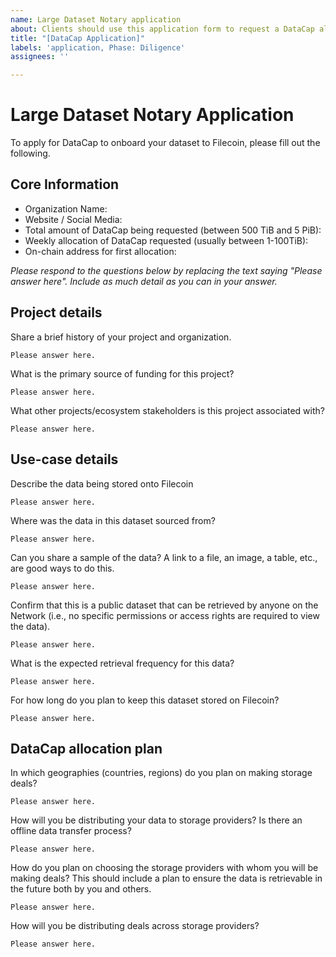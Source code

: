 ```yaml
---
name: Large Dataset Notary application
about: Clients should use this application form to request a DataCap allocation via a LDN for a dataset
title: "[DataCap Application]"
labels: 'application, Phase: Diligence'
assignees: ''

---
```


# Large Dataset Notary Application

To apply for DataCap to onboard your dataset to Filecoin, please fill out the following.

## Core Information
- Organization Name: 
- Website / Social Media:
- Total amount of DataCap being requested (between 500 TiB and 5 PiB):
- Weekly allocation of DataCap requested (usually between 1-100TiB):
- On-chain address for first allocation:

_Please respond to the questions below by replacing the text saying "Please answer here". Include as much detail as you can in your answer._

## Project details

Share a brief history of your project and organization.
```
Please answer here.
```

What is the primary source of funding for this project?
```
Please answer here.
```

What other projects/ecosystem stakeholders is this project associated with?
```
Please answer here.
```

## Use-case details

Describe the data being stored onto Filecoin
```
Please answer here.
```

Where was the data in this dataset sourced from?
```
Please answer here.
```

Can you share a sample of the data? A link to a file, an image, a table, etc., are good ways to do this. 
```
Please answer here.
```

Confirm that this is a public dataset that can be retrieved by anyone on the Network (i.e., no specific permissions or access rights are required to view the data).
```
Please answer here.
```

What is the expected retrieval frequency for this data?
```
Please answer here.
```

For how long do you plan to keep this dataset stored on Filecoin?
```
Please answer here.
```


## DataCap allocation plan

In which geographies (countries, regions) do you plan on making storage deals?
```
Please answer here.
```

How will you be distributing your data to storage providers? Is there an offline data transfer process?
```
Please answer here.
```

How do you plan on choosing the storage providers with whom you will be making deals? This should include a plan to ensure the data is retrievable in the future both by you and others.
```
Please answer here.
```

How will you be distributing deals across storage providers?
```
Please answer here.
```

